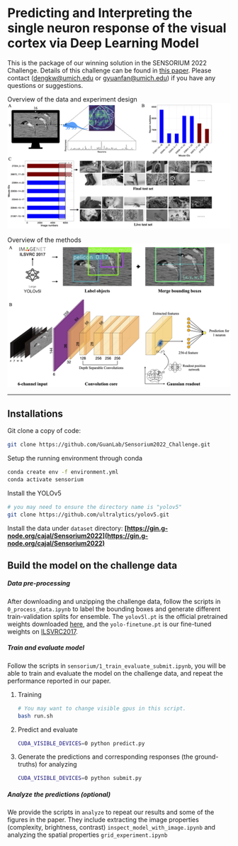 # **Predicting and Interpreting the single neuron response of the visual cortex via Deep Learning Model**

This is the package of our winning solution in the SENSORIUM 2022 Challenge. Details of this challenge can be found in [this paper](https://arxiv.org/abs/2206.08666). Please contact ([dengkw@umich.edu](mailto:dengkw@umich.edu) or [gyuanfan@umich.edu](mailto:gyuanfan@umich.edu)) if you have any questions or suggestions.

Overview of the data and experiment design
![Figure1](figs/Figure1.png?raw=true "Title")

Overview of the methods
![Figure2](figs/Figure2.png?raw=true "Title")

---

## Installations

Git clone a copy of code:

```bash
git clone https://github.com/GuanLab/Sensorium2022_Challenge.git
```

Setup the running environment through conda

```bash
conda create env -f environment.yml
conda activate sensorium
```

Install the YOLOv5

```bash
# you may need to ensure the directory name is "yolov5"
git clone https://github.com/ultralytics/yolov5.git
```

Install the data under `dataset` directory: **[https://gin.g-node.org/cajal/Sensorium2022](https://gin.g-node.org/cajal/Sensorium2022)**

## Build the model on the challenge data

##### Data pre-processing

After downloading and unzipping the challenge data, follow the scripts in `0_process_data.ipynb` to label the bounding boxes and generate different train-validation splits for ensemble. The `yolov5l.pt` is the official pretrained weights downloaded [here](https://github.com/ultralytics/yolov5/releases/download/v7.0/yolov5l.pt), and the `yolo-finetune.pt` is our fine-tuned weights on [ILSVRC2017](https://www.kaggle.com/c/imagenet-object-localization-challenge).

##### Train and evaluate model

Follow the scripts in `sensorium/1_train_evaluate_submit.ipynb`, you will be able to train and evaluate the model on the challenge data, and repeat the performance reported in our paper.

1. Training

   ```bash
   # You may want to change visible gpus in this script.
   bash run.sh
   ```
2. Predict and evaluate

   ```bash
   CUDA_VISIBLE_DEVICES=0 python predict.py
   ```
3. Generate the predictions and corresponding responses (the ground-truths) for analyzing

   ```bash
   CUDA_VISIBLE_DEVICES=0 python submit.py
   ```

##### Analyze the predictions (optional)

We provide the scripts in `analyze` to repeat our results and some of the figures in the paper. They include extracting the image properties (complexity, brightness, contrast) `inspect_model_with_image.ipynb` and analyzing the spatial properties `grid_experiment.ipynb`
